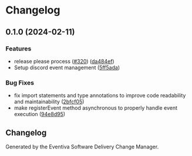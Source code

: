# Changelog

## 0.1.0 (2024-02-11)


### Features

* release please process ([#320](https://github.com/Eventiva/Eventiva/issues/320)) ([da484ef](https://github.com/Eventiva/Eventiva/commit/da484efadb46f2defdc6eb8499e727536649d8cf))
* Setup discord event management ([5ff5ada](https://github.com/Eventiva/Eventiva/commit/5ff5ada0ea65eaff1fe83e6478ba29a627ff6513))


### Bug Fixes

* fix import statements and type annotations to improve code readability and maintainability ([2bfcf05](https://github.com/Eventiva/Eventiva/commit/2bfcf053b28cfab0c1b9efdca7664bccc5f0e887))
* make registerEvent method asynchronous to properly handle event execution ([94e8d95](https://github.com/Eventiva/Eventiva/commit/94e8d95ffcf77cb5492854f8518af3fe4083b94f))

## Changelog

Generated by the Eventiva Software Delivery Change Manager.
